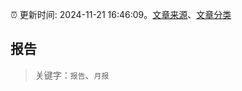 :alarm_clock: 更新时间: 2024-11-21 16:46:09。[文章来源](/README.md)、[文章分类](/TAGS.md)

## 报告


> 关键字：`报告`、`月报`



